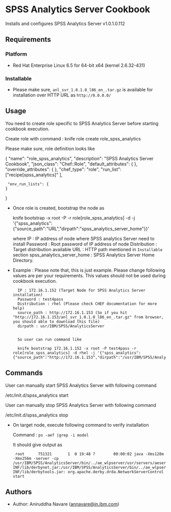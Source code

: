 SPSS Analytics Server Cookbook
=============================
Installs and configures SPSS  Analytics Server v1.0.1.0.112


Requirements
------------
### Platform
- Red Hat Enterprise Linux 6.5 for 64-bit x64 (kernel 2.6.32-431)


### Installable 
- Please make sure, `anl_svr_1.0.1.0_l86_en_.tar.gz` is available for installation over HTTP URL as `http://0.0.0.0/`


Usage
-----
You need to create role specific to SPSS Analytics Server before starting cookbook execution.

Create role with command :  knife role create role_spss_analytics

Please make sure, role definition looks like

 {
	"name": "role_spss_analytics",
  	"description": "SPSS Analytics Server Cookbook",
  	"json_class": "Chef::Role",
  	"default_attributes": {
  	},
  	"override_attributes": {
  	},
  	"chef_type": "role",
  	"run_list": ["recipe[spss_analytics]"
  	],

  	 "env_run_lists": {
  	}
 }


	 
-  Once role is created, bootstrap the node as

	knife bootstrap <IP> -x root -P <password> -r role[role_spss_analytics] -d <distribution>  -j '{"spss_analytics": {"source_path":"URL","dirpath":"spss_analytics_server_home"}}'		
	
	where
		IP : IP address of node where SPSS analytics Server need to install
		Password : Root password of IP address of node
		Distribution : Target distribution available
		URL : HTTP path mentioned in `Installable` section
		spss_analytics_server_home : SPSS Analytics Server Home Directory.
		
- Example : Please note that, this is just example. Please change following values are per your requirements. This values should not be used during cookbook execution.

		IP : 172.16.1.152 (Target Node for SPSS Analytics Server installation)
		Password : test4pass
		Distribution : rhel (Please check CHEF documentation for more help)
		source_path : http://172.16.1.153 (So if you hit "http://172.16.1.153/anl_svr_1.0.1.0_l86_en_.tar.gz" from browser, you should able to download this file)
		dirpath : usr/IBM/SPSS/AnalyticsServer

		
		So user can run command like
		
		knife bootstrap 172.16.1.152 -x root -P test4pass -r role[role_spss_analytics] -d rhel -j '{"spss_analytics": {"source_path":"http://172.16.1.153","dirpath":"/usr/IBM/SPSS/AnalyticsServer"}}'		
			
		

Commands
---------
User can manually start SPSS Analytics Server with following command

/etc/init.d/spss_analytics start 


User can manually stop SPSS Analytics Server with following command

/etc/init.d/spss_analytics stop 

		
-  On target node, execute following command to verify installation

	Command : `ps -aef |grep -i model` 
	
	It should give output as

		root      751321       1  0 19:48 ?        00:00:02 java -Xms128m -Xmx256m -server -cp /usr/IBM/SPSS/AnalyticsServer/bin/../ae_wlpserver/usr/servers/aeserver/apps/AE_BOOT.war/WEB-INF/lib/derbynet.jar:/usr/IBM/SPSS/AnalyticsServer/bin/../ae_wlpserver/usr/servers/aeserver/apps/AE_BOOT.war/WEB-INF/lib/derbytools.jar: org.apache.derby.drda.NetworkServerControl start

		
	

Authors
-----------------
- Author: Aniruddha Navare (<annavare@in.ibm.com>)
